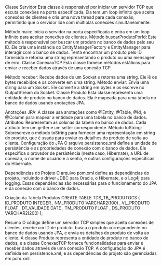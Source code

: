 Classe Servidor
Esta classe é responsável por iniciar um servidor TCP que escuta conexões na porta especificada. Ela tem um loop infinito que aceita conexões de clientes e cria uma nova thread para cada conexão, permitindo que o servidor lide com múltiplas conexões simultaneamente.

Método main: Inicia o servidor na porta especificada e entra em um loop infinito para aceitar conexões de clientes.
Método buscarProdutoPorId: Este método é responsável por buscar um produto no banco de dados pelo seu ID. Ele cria uma instância do EntityManagerFactory e EntityManager para interagir com o banco de dados. Tenta encontrar um produto pelo ID fornecido e retorna uma string representando o produto ou uma mensagem de erro.
Classe ConexaoTCP
Esta classe fornece métodos estáticos para enviar e receber dados através de uma conexão TCP.

Método receber: Recebe dados de um Socket e retorna uma string. Ele lê os bytes recebidos e os converte em uma string.
Método enviar: Envia uma string para um Socket. Ele converte a string em bytes e os escreve no OutputStream do Socket.
Classe Produto
Esta classe representa uma entidade de produto no banco de dados. Ela é mapeada para uma tabela no banco de dados usando anotações JPA.

Anotações JPA: A classe usa anotações como @Entity, @Table, @Id, e @Column para mapear a entidade para uma tabela no banco de dados.
Atributos: Representam as colunas da tabela no banco de dados. Cada atributo tem um getter e um setter correspondente.
Método toString: Sobrescreve o método toString para fornecer uma representação em string do produto, que é usada para enviar os detalhes do produto de volta ao cliente.
Configuração do JPA
O arquivo persistence.xml define a unidade de persistência e as propriedades de conexão com o banco de dados. Ele especifica o provedor de persistência (neste caso, Hibernate), a URL de conexão, o nome de usuário e a senha, e outras configurações específicas do Hibernate.

Dependências do Projeto
O arquivo pom.xml define as dependências do projeto, incluindo o driver JDBC para Oracle, o Hibernate, e o Log4j para logging. Essas dependências são necessárias para o funcionamento do JPA e da conexão com o banco de dados.

Criação da Tabela Produtos
CREATE TABLE TDS_TB_PRODUTOCS 
(
  ID_PRODUTO INTEGER 
, NM_PRODUTO VARCHAR2(100) 
, VL_PRODUTO FLOAT 
, DT_VALIDADE DATE 
, TM_PRODUTO FLOAT 
, DS_PRODUTO VARCHAR2(200) 
);

Resumo
O código define um servidor TCP simples que aceita conexões de clientes, recebe um ID de produto, busca o produto correspondente no banco de dados usando JPA, e envia os detalhes do produto de volta ao cliente. A classe Produto representa a entidade de produto no banco de dados, e a classe ConexaoTCP fornece funcionalidades para enviar e receber dados através de uma conexão TCP. A configuração do JPA é definida em persistence.xml, e as dependências do projeto são gerenciadas em pom.xml.



